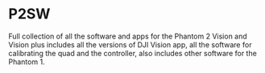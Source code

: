 # P2SW
Full collection of all the software and apps for the Phantom 2 Vision and Vision plus
includes all the versions of DJI Vision app, all the software for calibrating the quad
and the controller, also includes other software for the Phantom 1.
